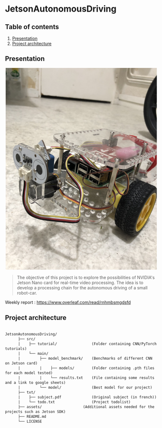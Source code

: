 # JetsonAutonomousDriving

## Table of contents

1. [Presentation](#presentation)
2. [Project architecture](#project-architecture)

## Presentation

<p align="center"><img width="500" src="img.jpg"></p>

>The objective of this project is to explore the possibilities of NVIDIA's Jetson Nano card for real-time video processing. The idea is to develop a processing chain for the autonomous driving of a small robot-car.

Weekly report : https://www.overleaf.com/read/rnhmbsmgdsfd

## Project architecture

<pre><code>
JetsonAutonomousDriving/
      ├── src/                   
      |    ├── tutorial/                (Folder containing CNN/PyTorch tutorials)
      |    └── main/              
      |         ├── model_benchmark/    (Benchmarks of different CNN on Jetson card) 
      |         |    ├── models/        (Folder containing .pth files for each model tested)
      |         |    └── results.txt    (File containing some results and a link to google sheets)
      |         └── model/              (Best model for our project)
      ├── txt/                   
      |    ├── subject.pdf              (Original subject (in french))
      |    └── todo.txt                 (Project todolist)
      ├── assets/ 	                (Additional assets needed for the projects such as Jetson SDK) 
      ├── README.md		          
      └── LICENSE  
</pre></code>

